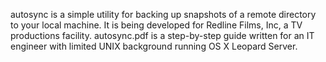 autosync is a simple utility for backing up snapshots of a remote directory to your local machine.
It is being developed for Redline Films, Inc, a TV productions facility. autosync.pdf is a step-by-step guide written
for an IT engineer with limited UNIX background running OS X Leopard Server.
